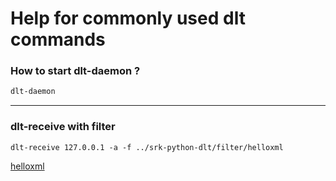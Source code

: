 # Help for commonly used dlt commands
### How to start dlt-daemon ?
```sh
dlt-daemon
```
***
### dlt-receive with filter
```
dlt-receive 127.0.0.1 -a -f ../srk-python-dlt/filter/helloxml
```
[helloxml](https://raw.githubusercontent.com/senthil4321/srk-python-dlt/master/filter/helloxml)

